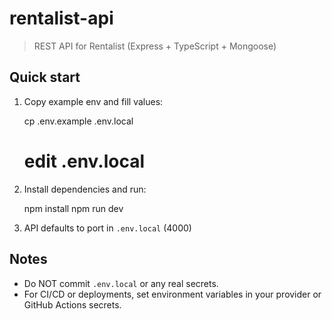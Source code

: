 # rentalist-api

> REST API for Rentalist (Express + TypeScript + Mongoose)

## Quick start

1. Copy example env and fill values:

   cp .env.example .env.local
   # edit .env.local

2. Install dependencies and run:

   npm install
   npm run dev

3. API defaults to port in `.env.local` (4000)

## Notes
- Do NOT commit `.env.local` or any real secrets.
- For CI/CD or deployments, set environment variables in your provider or GitHub Actions secrets.